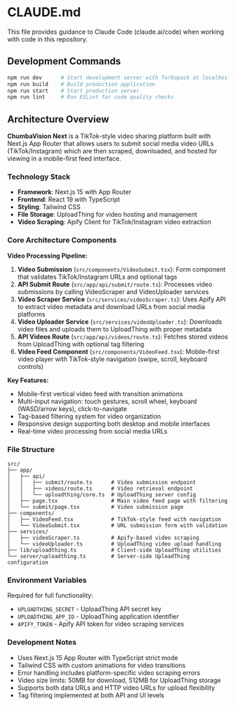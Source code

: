 # CLAUDE.md

This file provides guidance to Claude Code (claude.ai/code) when working with code in this repository.

## Development Commands

```bash
npm run dev      # Start development server with Turbopack at localhost:3000
npm run build    # Build production application
npm run start    # Start production server
npm run lint     # Run ESLint for code quality checks
```

## Architecture Overview

**ChumbaVision Next** is a TikTok-style video sharing platform built with Next.js App Router that allows users to submit social media video URLs (TikTok/Instagram) which are then scraped, downloaded, and hosted for viewing in a mobile-first feed interface.

### Technology Stack
- **Framework**: Next.js 15 with App Router
- **Frontend**: React 19 with TypeScript
- **Styling**: Tailwind CSS
- **File Storage**: UploadThing for video hosting and management
- **Video Scraping**: Apify Client for TikTok/Instagram video extraction

### Core Architecture Components

**Video Processing Pipeline:**
1. **Video Submission** (`src/components/VideoSubmit.tsx`): Form component that validates TikTok/Instagram URLs and optional tags
2. **API Submit Route** (`src/app/api/submit/route.ts`): Processes video submissions by calling VideoScraper and VideoUploader services
3. **Video Scraper Service** (`src/services/videoScraper.ts`): Uses Apify API to extract video metadata and download URLs from social media platforms
4. **Video Uploader Service** (`src/services/videoUploader.ts`): Downloads video files and uploads them to UploadThing with proper metadata
5. **API Videos Route** (`src/app/api/videos/route.ts`): Fetches stored videos from UploadThing with optional tag filtering
6. **Video Feed Component** (`src/components/VideoFeed.tsx`): Mobile-first video player with TikTok-style navigation (swipe, scroll, keyboard controls)

**Key Features:**
- Mobile-first vertical video feed with transition animations
- Multi-input navigation: touch gestures, scroll wheel, keyboard (WASD/arrow keys), click-to-navigate
- Tag-based filtering system for video organization
- Responsive design supporting both desktop and mobile interfaces
- Real-time video processing from social media URLs

### File Structure
```
src/
├── app/
│   ├── api/
│   │   ├── submit/route.ts      # Video submission endpoint
│   │   ├── videos/route.ts      # Video retrieval endpoint  
│   │   └── uploadthing/core.ts  # UploadThing server config
│   ├── page.tsx                 # Main video feed page with filtering
│   └── submit/page.tsx          # Video submission page
├── components/
│   ├── VideoFeed.tsx            # TikTok-style feed with navigation
│   └── VideoSubmit.tsx          # URL submission form with validation
├── services/
│   ├── videoScraper.ts          # Apify-based video scraping
│   └── videoUploader.ts         # UploadThing video upload handling
├── lib/uploadthing.ts           # Client-side UploadThing utilities
└── server/uploadthing.ts        # Server-side UploadThing configuration
```

### Environment Variables
Required for full functionality:
- `UPLOADTHING_SECRET` - UploadThing API secret key
- `UPLOADTHING_APP_ID` - UploadThing application identifier  
- `APIFY_TOKEN` - Apify API token for video scraping services

### Development Notes
- Uses Next.js 15 App Router with TypeScript strict mode
- Tailwind CSS with custom animations for video transitions
- Error handling includes platform-specific video scraping errors
- Video size limits: 50MB for download, 512MB for UploadThing storage
- Supports both data URLs and HTTP video URLs for upload flexibility
- Tag filtering implemented at both API and UI levels